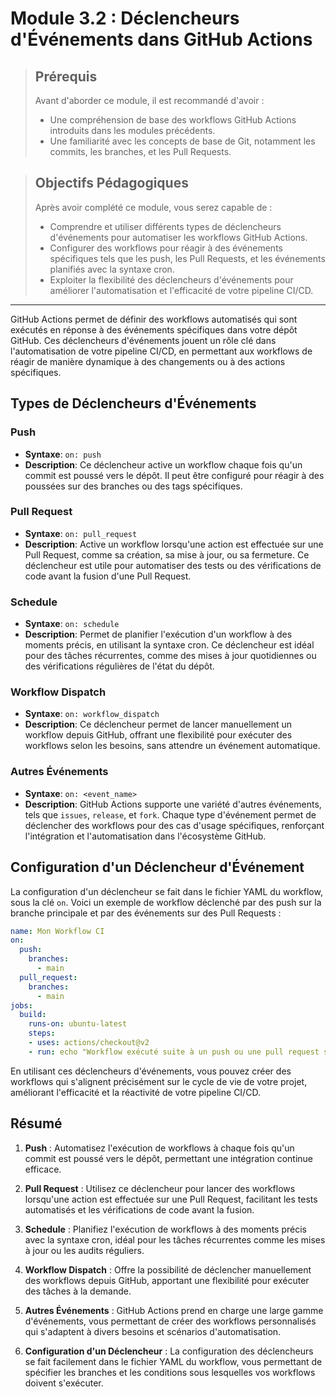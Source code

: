 # Module 3.2 : Déclencheurs d'Événements dans GitHub Actions

<blockquote>
  <h2>Prérequis</h2>
  <p>Avant d'aborder ce module, il est recommandé d'avoir :</p>
  <ul>
    <li>Une compréhension de base des workflows GitHub Actions introduits dans les modules précédents.</li>
    <li>Une familiarité avec les concepts de base de Git, notamment les commits, les branches, et les Pull Requests.</li>
  </ul>
</blockquote>

<blockquote>
  <h2>Objectifs Pédagogiques</h2>
  <p>Après avoir complété ce module, vous serez capable de :</p>
  <ul>
    <li>Comprendre et utiliser différents types de déclencheurs d'événements pour automatiser les workflows GitHub Actions.</li>
    <li>Configurer des workflows pour réagir à des événements spécifiques tels que les push, les Pull Requests, et les événements planifiés avec la syntaxe cron.</li>
    <li>Exploiter la flexibilité des déclencheurs d'événements pour améliorer l'automatisation et l'efficacité de votre pipeline CI/CD.</li>
  </ul>
</blockquote>

---

GitHub Actions permet de définir des workflows automatisés qui sont exécutés en réponse à des événements spécifiques dans votre dépôt GitHub. Ces déclencheurs d'événements jouent un rôle clé dans l'automatisation de votre pipeline CI/CD, en permettant aux workflows de réagir de manière dynamique à des changements ou à des actions spécifiques.

## Types de Déclencheurs d'Événements

### Push

- **Syntaxe**: `on: push`
- **Description**: Ce déclencheur active un workflow chaque fois qu'un commit est poussé vers le dépôt. Il peut être configuré pour réagir à des poussées sur des branches ou des tags spécifiques.

### Pull Request

- **Syntaxe**: `on: pull_request`
- **Description**: Active un workflow lorsqu'une action est effectuée sur une Pull Request, comme sa création, sa mise à jour, ou sa fermeture. Ce déclencheur est utile pour automatiser des tests ou des vérifications de code avant la fusion d'une Pull Request.

### Schedule

- **Syntaxe**: `on: schedule`
- **Description**: Permet de planifier l'exécution d'un workflow à des moments précis, en utilisant la syntaxe cron. Ce déclencheur est idéal pour des tâches récurrentes, comme des mises à jour quotidiennes ou des vérifications régulières de l'état du dépôt.

### Workflow Dispatch

- **Syntaxe**: `on: workflow_dispatch`
- **Description**: Ce déclencheur permet de lancer manuellement un workflow depuis GitHub, offrant une flexibilité pour exécuter des workflows selon les besoins, sans attendre un événement automatique.

### Autres Événements

- **Syntaxe**: `on: <event_name>`
- **Description**: GitHub Actions supporte une variété d'autres événements, tels que `issues`, `release`, et `fork`. Chaque type d'événement permet de déclencher des workflows pour des cas d'usage spécifiques, renforçant l'intégration et l'automatisation dans l'écosystème GitHub.

## Configuration d'un Déclencheur d'Événement

La configuration d'un déclencheur se fait dans le fichier YAML du workflow, sous la clé `on`. Voici un exemple de workflow déclenché par des push sur la branche principale et par des événements sur des Pull Requests :

```yaml
name: Mon Workflow CI
on:
  push:
    branches:
      - main
  pull_request:
    branches:
      - main
jobs:
  build:
    runs-on: ubuntu-latest
    steps:
    - uses: actions/checkout@v2
    - run: echo "Workflow exécuté suite à un push ou une pull request sur la branche main."
```

En utilisant ces déclencheurs d'événements, vous pouvez créer des workflows qui s'alignent précisément sur le cycle de vie de votre projet, améliorant l'efficacité et la réactivité de votre pipeline CI/CD.



## Résumé

1. **Push** : Automatisez l'exécution de workflows à chaque fois qu'un commit est poussé vers le dépôt, permettant une intégration continue efficace.

2. **Pull Request** : Utilisez ce déclencheur pour lancer des workflows lorsqu'une action est effectuée sur une Pull Request, facilitant les tests automatisés et les vérifications de code avant la fusion.

3. **Schedule** : Planifiez l'exécution de workflows à des moments précis avec la syntaxe cron, idéal pour les tâches récurrentes comme les mises à jour ou les audits réguliers.

4. **Workflow Dispatch** : Offre la possibilité de déclencher manuellement des workflows depuis GitHub, apportant une flexibilité pour exécuter des tâches à la demande.

5. **Autres Événements** : GitHub Actions prend en charge une large gamme d'événements, vous permettant de créer des workflows personnalisés qui s'adaptent à divers besoins et scénarios d'automatisation.

6. **Configuration d'un Déclencheur** : La configuration des déclencheurs se fait facilement dans le fichier YAML du workflow, vous permettant de spécifier les branches et les conditions sous lesquelles vos workflows doivent s'exécuter.

